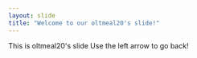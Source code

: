 ```yaml
---
layout: slide
title: "Welcome to our oltmeal20's slide!"
---
```

This is oltmeal20's slide
Use the left arrow to go back!
